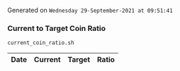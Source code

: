 Generated on `Wednesday 29-September-2021 at 09:51:41`

### Current to Target Coin Ratio
`current_coin_ratio.sh`

Date|Current|Target|Ratio
---|---|---|---
